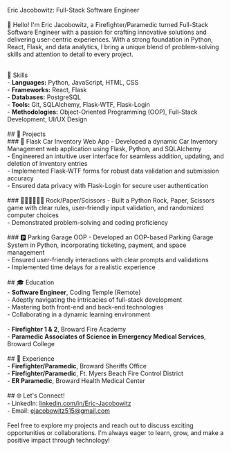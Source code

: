 Eric Jacobowitz: Full-Stack Software Engineer
<br><br>
👋 Hello! I'm Eric Jacobowitz, a Firefighter/Paramedic turned Full-Stack Software Engineer with a passion for crafting innovative solutions and delivering user-centric experiences. With a strong foundation in Python, React, Flask, and data analytics, I bring a unique blend of problem-solving skills and attention to detail to every project.
<br><br>

🚀 Skills
<br> - **Languages:** Python, JavaScript, HTML, CSS<br> - **Frameworks:** React, Flask<br> - **Databases:** PostgreSQL<br> - **Tools:** Git, SQLAlchemy, Flask-WTF, Flask-Login<br> - **Methodologies:** Object-Oriented Programming (OOP), Full-Stack Development, UI/UX Design <br><br> ## 📂 Projects <br> ### 🚗 Flask Car Inventory Web App - Developed a dynamic Car Inventory Management web application using Flask, Python, and SQLAlchemy<br> - Engineered an intuitive user interface for seamless addition, updating, and deletion of inventory entries<br> - Implemented Flask-WTF forms for robust data validation and submission accuracy<br> - Ensured data privacy with Flask-Login for secure user authentication <br><br> ### ✊🏻✋🏻✌🏻 Rock/Paper/Scissors - Built a Python Rock, Paper, Scissors game with clear rules, user-friendly input validation, and randomized computer choices<br> - Demonstrated problem-solving and coding proficiency <br><br> ### 🅿️ Parking Garage OOP - Developed an OOP-based Parking Garage System in Python, incorporating ticketing, payment, and space management<br> - Ensured user-friendly interactions with clear prompts and validations<br> - Implemented time delays for a realistic experience <br><br> ## 🎓 Education <br> - **Software Engineer**, Coding Temple (Remote)<br> - Adeptly navigating the intricacies of full-stack development<br> - Mastering both front-end and back-end technologies<br> - Collaborating in a dynamic learning environment <br><br> - **Firefighter 1 & 2**, Broward Fire Academy<br> - **Paramedic Associates of Science in Emergency Medical Services**, Broward College <br><br> ## 💼 Experience <br> - **Firefighter/Paramedic**, Broward Sheriffs Office<br> - **Firefighter/Paramedic**, Ft. Myers Beach Fire Control District<br> - **ER Paramedic**, Broward Health Medical Center <br><br> ## 🌐 Let's Connect! <br> - LinkedIn: [linkedin.com/in/Eric-Jacobowitz](http://www.linkedin.com/in/eric-jacobowitz)<br> - Email: [ejacobowitz515@gmail.com](mailto:ejacobowitz515@gmail.com) <br><br> Feel free to explore my projects and reach out to discuss exciting opportunities or collaborations. I'm always eager to learn, grow, and make a positive impact through technology!
